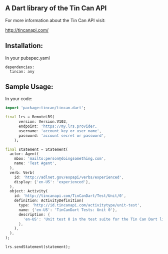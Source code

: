 ## A Dart library of the Tin Can API

For more information about the Tin Can API visit:


http://tincanapi.com/

## Installation:

In your pubspec.yaml
```
dependencies:
  tincan: any
```


## Sample Usage:

In your code:
```dart
import 'package:tincan/tincan.dart';

final lrs = RemoteLRS(
      version: Version.V103,
      endpoint: 'https://my.lrs.provider,
      username: 'account key or user name',
      password: 'account secret or password',
    );

final statement = Statement(
  actor: Agent(
    mbox: 'mailto:person@doingsomething.com',
    name: 'Test Agent',
  ),
  verb: Verb(
    id: 'http://adlnet.gov/expapi/verbs/experienced',
    display: {'en-US': 'experienced'},
  ),
  object: Activity(
    id: 'http://tincanapi.com/TinCanDart/Test/Unit/0',
    definition: ActivityDefinition(
      type: 'http://id.tincanapi.com/activitytype/unit-test',
      name: {'en-US': 'TinCanDart Tests: Unit 0'},
      description: {
        'en-US': 'Unit test 0 in the test suite for the Tin Can Dart library.'
      },
    ),
  ),
);

lrs.sendStatement(statement);
```

